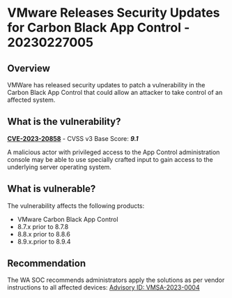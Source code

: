 # VMware Releases Security Updates for Carbon Black App Control - 20230227005

## Overview

VMWare has released security updates to patch a vulnerability in the Carbon Black App Control that could allow an attacker to take control of an affected system.

## What is the vulnerability?

[**CVE-2023-20858**](https://cve.mitre.org/cgi-bin/cvename.cgi?name=CVE-2023-20858) - CVSS v3 Base Score: ***9.1***

A malicious actor with privileged access to the App Control administration console may be able to use specially crafted input to gain access to the underlying server operating system.

## What is vulnerable?

The vulnerability affects the following products:

- VMware Carbon Black App Control
- 8.7.x prior to 8.7.8
- 8.8.x prior to 8.8.6
- 8.9.x.prior to 8.9.4

## Recommendation

The WA SOC recommends administrators apply the solutions as per vendor instructions to all affected devices: [Advisory ID:
VMSA-2023-0004](https://www.vmware.com/security/advisories/VMSA-2023-0004.html)
